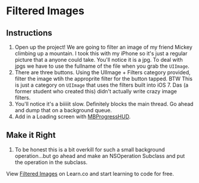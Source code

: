 

# Filtered Images

## Instructions

  1. Open up the project! We are going to filter an image of my friend Mickey climbing up a mountain. I took this with my iPhone so it's just a regular picture that a anyone could take. You'll notice it is a jpg. To deal with jpgs we have to use the fullname of the file when you grab the `UIImage`. 
  2. There are three buttons. Using the UIImage + Filters category provided, filter the image wtih the approprite filter for the button tapped. BTW This is just a category on `UIImage` that uses the filters built into iOS 7. Das (a former student who created this) didn't actually write crazy image filters.
  3. You'll notice it's a biiiiit slow. Definitely blocks the main thread. Go ahead and dump that on a background queue.
  4. Add in a Loading screen with [MBProgressHUD](https://github.com/jdg/MBProgressHUD).


## Make it Right

  1. To be honest this is a bit overkill for such a small background operation...but go ahead and make an NSOperation Subclass and put the operation in the subclass.

<p data-visibility='hidden'>View <a href='https://learn.co/lessons/filtered-images' title='Filtered Images'>Filtered Images</a> on Learn.co and start learning to code for free.</p>
